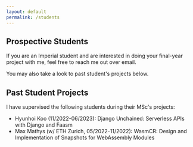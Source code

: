 ```yaml
---
layout: default
permalink: /students
---
```


## Prospective Students

If you are an Imperial student and are interested in doing your final-year
project with me, feel free to reach me out over email.

You may also take a look to past student's projects below.

## Past Student Projects

I have supervised the following students during their MSc's projects:
* Hyunhoi Koo (11/2022-06/2023): Django Unchained: Serverless APIs with Django and Faasm
* Max Mathys (w/ ETH Zurich, 05/2022-11/2022): WasmCR: Design and Implementation of Snapshots for WebAssembly Modules
